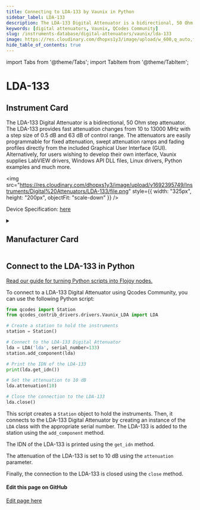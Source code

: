 ```yaml
---
title: Connecting to LDA-133 by Vaunix in Python
sidebar_label: LDA-133
description: The LDA-133 Digital Attenuator is a bidirectional, 50 Ohm step attenuator. The LDA-133 provides fast attenuation changes from 10 to 13000 MHz with a step size of 0.5 dB and 63 dB of control range. The attenuators are easily programmable for fixed attenuation, swept attenuation ramps and fading profiles directly from the included Graphical User Interface (GUI). Alternatively, for users wishing to develop their own interface, Vaunix supplies LabVIEW drivers, Windows API DLL files, Linux drivers, Python examples and much more.
keywords: [digital attenuators, Vaunix, QCodes Community]
slug: /instruments-database/digital-attenuators/vaunix/lda-133
image: https://res.cloudinary.com/dhopxs1y3/image/upload/w_600,q_auto,f_auto/v1692395749/Instruments/Digital%20Attenuators/LDA-133/file.jpg
hide_table_of_contents: true
---
```


import Tabs from '@theme/Tabs';
import TabItem from '@theme/TabItem';

# LDA-133

## Instrument Card

<div className="flex">

<div>

The LDA-133 Digital Attenuator is a bidirectional, 50 Ohm step attenuator. The LDA-133 provides fast attenuation changes from 10 to 13000 MHz with a step size of 0.5 dB and 63 dB of control range. The attenuators are easily programmable for fixed attenuation, swept attenuation ramps and fading profiles directly from the included Graphical User Interface (GUI). Alternatively, for users wishing to develop their own interface, Vaunix supplies LabVIEW drivers, Windows API DLL files, Linux drivers, Python examples and much more.

</div>

<img src="https://res.cloudinary.com/dhopxs1y3/image/upload/v1692395749/Instruments/Digital%20Attenuators/LDA-133/file.png" style={{ width: "325px", height: "200px", objectFit: "scale-down" }} />

</div>

<div className="flex text-center">

<p>Device Specification: <a target="\_blank" href="https://vaunix.com/resources/digital%20attenuators-datasheet.pdf">here</a></p>

</div>

<details style={{ marginTop: "15px"}}>
<summary><h2>Manufacturer Card</h2></summary>

<img src="https://res.cloudinary.com/dhopxs1y3/image/upload/v1692125985/Instruments/Vendor%20Logos/Vaunix.png" style={{ width: "100%", height: "170px",objectFit: "scale-down" }} />

Vaunix Technology Corp. designs, manufactures, and services RF and microwave test equipment and digital radio communications products. Utilizing our deep RF and software engineering expertise, rooted in microwave radio and wireless equipment repair and testing, Vaunix developed the Lab Brick® family of electronic test products, which set a new standard for cost, size, and simplicity of wireless testing devices. Powered by a USB connection and controlled by easy-to-use, graphical-user-interface (GUI) software, Lab Bricks have been designed to meet the needs of wireless engineers and technicians who want to create flexible, customized system solutions either in the lab or in the field. We 've expanded our Lab Brick® family of electronic test products to include Attenuator Matrix solutions that double as Wireless [Handover Test Systems](https://vaunix.com/handover-test-systems/) to give our test technicians and product engineers the advanced capability to solve unique wireless _handover _testing challenges and bring affordability, functionality, reliability and simplicity to the microwave test bench.

<ul>
  <li>Headquarters: USA</li>
  <li>Yearly Revenue (millions, USD): 5.0</li>
  <li>Vendor Website: <a href="https://vaunix.com/">here</a></li>
</ul>
</details>

## Connect to the LDA-133 in Python

[Read our guide for turning Python scripts into Flojoy nodes.](https://docs.flojoy.ai/custom-nodes/creating-custom-node/)
<Tabs>
<TabItem value="QCodes Community" label="QCodes Community">

To connect to a LDA-133 Digital Attenuator using Qcodes Community, you can use the following Python script:

```python
from qcodes import Station
from qcodes_contrib_drivers.drivers.Vaunix_LDA import LDA

# Create a station to hold the instruments
station = Station()

# Connect to the LDA-133 Digital Attenuator
lda = LDA('lda', serial_number=133)
station.add_component(lda)

# Print the IDN of the LDA-133
print(lda.get_idn())

# Set the attenuation to 10 dB
lda.attenuation(10)

# Close the connection to the LDA-133
lda.close()
```

This script creates a `Station` object to hold the instruments. Then, it connects to the LDA-133 Digital Attenuator by creating an instance of the `LDA` class with the appropriate serial number. The LDA-133 is added to the station using the `add_component` method.

The IDN of the LDA-133 is printed using the `get_idn` method.

The attenuation of the LDA-133 is set to 10 dB using the `attenuation` parameter.

Finally, the connection to the LDA-133 is closed using the `close` method.

</TabItem>
</Tabs>
<SectionBreak />

[//]: # (Edit page on GitHub)

#### Edit this page on GitHub

[Edit page here](https://github.com/flojoy-ai/docs/blob/main/docs/instruments-database/Digital%20Attenuators/LDA-133/LDA-133.md)
